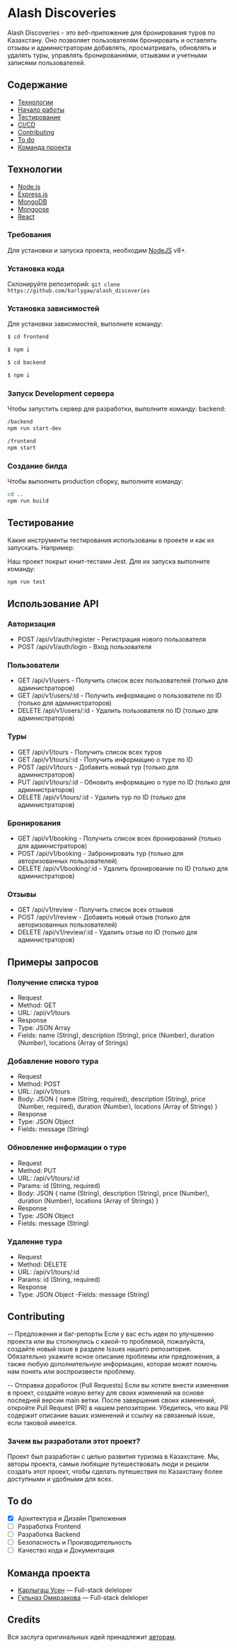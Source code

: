 # Alash Discoveries
Alash Discoveries - это веб-приложение для бронирования туров по Казахстану. Оно позволяет пользователям бронировать и оставлять отзывы и администраторам добавлять, просматривать, обновлять и удалять туры, управлять бронированиями, отзывами и учетными записями пользователей.

## Содержание
- [Технологии](#технологии)
- [Начало работы](#начало-работы)
- [Тестирование](#тестирование)
- [CI/CD](#deploy-и-ci/cd)
- [Contributing](#contributing)
- [To do](#to-do)
- [Команда проекта](#команда-проекта)

## Технологии
- [Node.js](https://nodejs.org/en)
- [Express.js](https://expressjs.com/)
- [MongoDB](https://www.mongodb.com/)
- [Mongoose](https://mongoosejs.com/)
- [React](https://react.dev/)

### Требования
Для установки и запуска проекта, необходим [NodeJS](https://nodejs.org/) v8+.

### Установка кода
Склонируйте репозиторий: `git clone https://github.com/karlygaw/alash_discoveries`

### Установка зависимостей
Для установки зависимостей, выполните команду:
```sh
$ cd frontend
```
```sh
$ npm i
```
```sh
$ cd backend
```
```sh
$ npm i
```

### Запуск Development сервера
Чтобы запустить сервер для разработки, выполните команду:
backend:
```sh
/backend
npm run start-dev
```
```sh
/frontend
npm start
```

### Создание билда
Чтобы выполнить production сборку, выполните команду: 
```sh
cd ..
npm run build
```

## Тестирование
Какие инструменты тестирования использованы в проекте и как их запускать. Например:

Наш проект покрыт юнит-тестами Jest. Для их запуска выполните команду:
```sh
npm run test
```

## Использование API
### Авторизация
- POST /api/v1/auth/register - Регистрация нового пользователя
- POST /api/v1/auth/login - Вход пользователя
### Пользователи
- GET /api/v1/users - Получить список всех пользователей (только для администраторов)
- GET /api/v1/users/:id - Получить информацию о пользователе по ID (только для администраторов)
- DELETE /api/v1/users/:id - Удалить пользователя по ID (только для администраторов)
### Туры
- GET /api/v1/tours - Получить список всех туров
- GET /api/v1/tours/:id - Получить информацию о туре по ID
- POST /api/v1/tours - Добавить новый тур (только для администраторов)
- PUT /api/v1/tours/:id - Обновить информацию о туре по ID (только для администраторов)
- DELETE /api/v1/tours/:id - Удалить тур по ID (только для администраторов)
### Бронирования
- GET /api/v1/booking - Получить список всех бронирований (только для администраторов)
- POST /api/v1/booking - Забронировать тур (только для авторизованных пользователей)
- DELETE /api/v1/booking/:id - Удалить бронирование по ID (только для администраторов)
### Отзывы
- GET /api/v1/review - Получить список всех отзывов
- POST /api/v1/review - Добавить новый отзыв (только для авторизованных пользователей)
- DELETE /api/v1/review/:id - Удалить отзыв по ID (только для администраторов)
## Примеры запросов
### Получение списка туров
- Request
- Method: GET
- URL: /api/v1/tours
- Response
- Type: JSON Array
- Fields: name (String), description (String), price (Number), duration (Number), locations (Array of Strings)
### Добавление нового тура
- Request
- Method: POST
- URL: /api/v1/tours
- Body: JSON { name (String, required), description (String), price (Number, required), duration (Number), locations (Array of Strings) }
- Response
- Type: JSON Object
- Fields: message (String)
### Обновление информации о туре
- Request
- Method: PUT
- URL: /api/v1/tours/:id
- Params: id (String, required)
- Body: JSON { name (String), description (String), price (Number), duration (Number), locations (Array of Strings) }
- Response
- Type: JSON Object
- Fields: message (String)
### Удаление тура
- Request
- Method: DELETE
- URL: /api/v1/tours/:id
- Params: id (String, required)
- Response
- Type: JSON Object
-Fields: message (String)

## Contributing
-- Предложения и баг-репорты
Если у вас есть идеи по улучшению проекта или вы столкнулись с какой-то проблемой, пожалуйста, создайте новый issue в разделе Issues нашего репозитория. Обязательно укажите ясное описание проблемы или предложения, а также любую дополнительную информацию, которая может помочь нам понять или воспроизвести проблему.

-- Отправка доработок (Pull Requests)
Если вы хотите внести изменения в проект, создайте новую ветку для своих изменений на основе последней версии main ветки. После завершения своих изменений, откройте Pull Request (PR) в нашем репозитории. Убедитесь, что ваш PR содержит описание ваших изменений и ссылку на связанный issue, если таковой имеется.


### Зачем вы разработали этот проект?
Проект был разработан с целью развития туризма в Казахстане. Мы, авторы проекта, самые любящие путешествовать люди и решили создать этот проект, чтобы сделать путешествия по Казахстану более доступными и удобными для всех.

## To do
- [x] Архитектура и Дизайн Приложения
- [ ] Разработка Frontend
- [ ] Разработка Backend
- [ ] Безопасность и Производительность
- [ ] Качество кода и Документация

## Команда проекта

- [Карлыгаш Усен](https://github.com/karlygaw) — Full-stack deleloper
- [Гульназ Омирзакова](https://github.com/oonoky) — Full-stack deleloper

## Credits
Вся заслуга оригинальных идей принадлежит [авторам](https://github.com/karlygaw/alash_discoveries).
